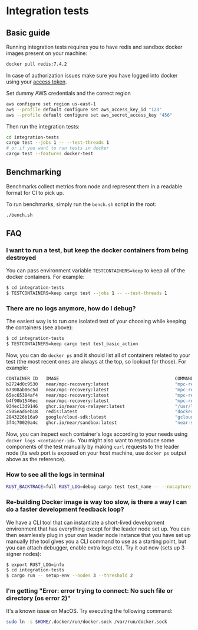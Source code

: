 # Integration tests

## Basic guide

Running integration tests requires you to have redis and sandbox docker images present on your machine:

```BASH
docker pull redis:7.4.2
```

In case of authorization issues make sure you have logged into docker using your [access token](https://docs.github.com/en/packages/working-with-a-github-packages-registry/working-with-the-container-registry#authenticating-with-a-personal-access-token-classic).

Set dummy AWS credentials and the correct region

```bash
aws configure set region us-east-1
aws --profile default configure set aws_access_key_id "123"
aws --profile default configure set aws_secret_access_key "456"
```

Then run the integration tests:

```BASH
cd integration-tests
cargo test --jobs 1 -- --test-threads 1
# or if you want to run tests in docker
cargo test --features docker-test
```

## Benchmarking

Benchmarks collect metrics from node and represent them in a readable format for CI to pick up.

To run benchmarks, simply run the `bench.sh` script in the root:
```sh
./bench.sh
```

## FAQ

### I want to run a test, but keep the docker containers from being destroyed

You can pass environment variable `TESTCONTAINERS=keep` to keep all of the docker containers. For example:

```bash
$ cd integration-tests
$ TESTCONTAINERS=keep cargo test --jobs 1 -- --test-threads 1
```

### There are no logs anymore, how do I debug?

The easiest way is to run one isolated test of your choosing while keeping the containers (see above):

```bash
$ cd integration-tests
$ TESTCONTAINERS=keep cargo test test_basic_action
```

Now, you can do `docker ps` and it should list all of containers related to your test (the most recent ones are always at the top, so lookout for those). For example:

```bash
CONTAINER ID   IMAGE                                            COMMAND                  CREATED         STATUS         PORTS                                           NAMES
b2724d0c9530   near/mpc-recovery:latest                         "mpc-recovery start-…"   5 minutes ago   Up 5 minutes   0.0.0.0:32792->19985/tcp, :::32792->19985/tcp   fervent_moore
67308ab06c5d   near/mpc-recovery:latest                         "mpc-recovery start-…"   5 minutes ago   Up 5 minutes   0.0.0.0:32791->3000/tcp, :::32791->3000/tcp     upbeat_volhard
65ec65384af4   near/mpc-recovery:latest                         "mpc-recovery start-…"   5 minutes ago   Up 5 minutes   0.0.0.0:32790->3000/tcp, :::32790->3000/tcp     friendly_easley
b4f90b1546ec   near/mpc-recovery:latest                         "mpc-recovery start-…"   5 minutes ago   Up 5 minutes   0.0.0.0:32789->3000/tcp, :::32789->3000/tcp     vibrant_allen
934ec13d9146   ghcr.io/near/os-relayer:latest                   "/usr/local/bin/entr…"   5 minutes ago   Up 5 minutes   0.0.0.0:32788->16581/tcp, :::32788->16581/tcp   sleepy_grothendieck
c505ead6eb18   redis:latest                                     "docker-entrypoint.s…"   5 minutes ago   Up 5 minutes   0.0.0.0:32787->6379/tcp, :::32787->6379/tcp     trusting_lederberg
2843226b16a9   google/cloud-sdk:latest                          "gcloud beta emulato…"   5 minutes ago   Up 5 minutes   0.0.0.0:32786->15805/tcp, :::32786->15805/tcp   hungry_pasteur
3f4c70020a4c   ghcr.io/near/sandbox:latest                      "near-sandbox --home…"   5 minutes ago   Up 5 minutes                                                   practical_elbakyan
```

Now, you can inspect each container's logs according to your needs using `docker logs <container-id>`. You might also want to reproduce some components of the test manually by making `curl` requests to the leader node (its web port is exposed on your host machine, use `docker ps` output above as the reference).

### How to see all the logs in terminal
```bash
RUST_BACKTRACE=full RUST_LOG=debug cargo test test_name -- --nocapture
```

### Re-building Docker image is way too slow, is there a way I can do a faster development feedback loop?

We have a CLI tool that can instantiate a short-lived development environment that has everything except for the leader node set up. You can then seamlessly plug in your own leader node instance that you have set up manually (the tool gives you a CLI command to use as a starting point, but you can attach debugger, enable extra logs etc). Try it out now (sets up 3 signer nodes):

```bash
$ export RUST_LOG=info
$ cd integration-tests
$ cargo run -- setup-env --nodes 3 --threshold 2
```

### I'm getting "Error: error trying to connect: No such file or directory (os error 2)"

It's a known issue on MacOS. Try executing the following command:

```bash
sudo ln -s $HOME/.docker/run/docker.sock /var/run/docker.sock
```
